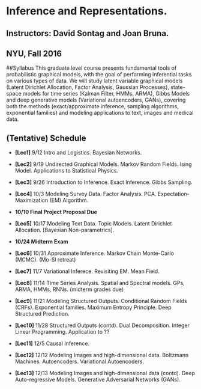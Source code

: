 # Inference and Representations. 
## Instructors: David Sontag and Joan Bruna. 
## NYU, Fall 2016

##Syllabus
This graduate level course presents fundamental tools of probabilistic graphical models, with the goal of performing inferential tasks on various types of data. We will study latent variable graphical models (Latent Dirichlet Allocation, Factor Analysis, Gaussian Processes), state-space models for time series (Kalman Filter, HMMs, ARMA), Gibbs Models and deep generative models (Variational autoencoders, GANs), covering both the methods (exact/approximate inference, sampling algorithms, exponential families) and modeling applications to text, images and medical data.

## (Tentative) Schedule

- **[Lec1]** 9/12 Intro and Logistics. Bayesian Networks. 

- **[Lec2]** 9/19 Undirected Graphical Models. Markov Random Fields. Ising Model. Applications to Statistical Physics.

- **[Lec3]** 9/26 Introduction to Inference. Exact Inference. Gibbs Sampling. 

- **[Lec4]** 10/3 Modeling Survey Data. Factor Analysis. PCA. Expectation-Maximization (EM) Algorithm. 

- **10/10 Final Project Proposal Due**

- **[Lec5]** 10/17 Modeling Text Data. Topic Models. Latent Dirichlet Allocation. [Bayesian Non-parametrics]. 

- **10/24 Midterm Exam**

- **[Lec6]** 10/31 Approximate Inference. Markov Chain Monte-Carlo (MCMC). (Mo-Sl retreat) 

- **[Lec7]** 11/7 Variational Inferece. Revisiting EM. Mean Field. 

- **[Lec8]** 11/14 Time Series Analysis. Spatial and Spectral models. GPs, ARMA, HMMs, RNNs.  (midterm grades due)

- **[Lec9]** 11/21 Modeling Structured Outputs. Conditional Random Fields (CRFs). Exponential families. Maximum Entropy Principle. Deep Structured Prediction.

- **[Lec10]** 11/28 Structured Outputs (contd). Dual Decomposition. Integer Linear Programming. Application to ??

- **[Lec11]** 12/5 Causal Inference. 

- **[Lec12]** 12/12 Modeling Images and high-dimensional data. Boltzmann Machines. Autoencoders. Variational Autoencoders. 

- **[Lec13]** 12/13 Modeling Images and high-dimensional data (contd). Deep Auto-regressive Models. Generative Adversarial Networks (GANs).








